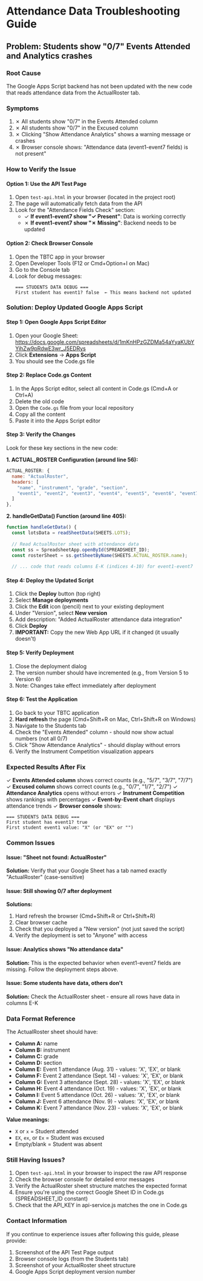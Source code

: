 # Attendance Data Troubleshooting Guide

## Problem: Students show "0/7" Events Attended and Analytics crashes

### Root Cause
The Google Apps Script backend has not been updated with the new code that reads attendance data from the ActualRoster tab.

### Symptoms
1. ✗ All students show "0/7" in the Events Attended column
2. ✗ All students show "0/7" in the Excused column  
3. ✗ Clicking "Show Attendance Analytics" shows a warning message or crashes
4. ✗ Browser console shows: "Attendance data (event1-event7 fields) is not present"

### How to Verify the Issue

#### Option 1: Use the API Test Page
1. Open `test-api.html` in your browser (located in the project root)
2. The page will automatically fetch data from the API
3. Look for the "Attendance Fields Check" section:
   - ✓ **If event1-event7 show "✓ Present"**: Data is working correctly
   - ✗ **If event1-event7 show "✗ Missing"**: Backend needs to be updated

#### Option 2: Check Browser Console
1. Open the TBTC app in your browser
2. Open Developer Tools (F12 or Cmd+Option+I on Mac)
3. Go to the Console tab
4. Look for debug messages:
   ```
   === STUDENTS DATA DEBUG ===
   First student has event1? false  ← This means backend not updated
   ```

### Solution: Deploy Updated Google Apps Script

#### Step 1: Open Google Apps Script Editor
1. Open your Google Sheet: https://docs.google.com/spreadsheets/d/1mKnHPzGZDMa54aYyaKUbYYihZw9pRdwE3wr_J5EDRys
2. Click **Extensions** → **Apps Script**
3. You should see the Code.gs file

#### Step 2: Replace Code.gs Content
1. In the Apps Script editor, select all content in Code.gs (Cmd+A or Ctrl+A)
2. Delete the old code
3. Open the `Code.gs` file from your local repository
4. Copy all the content
5. Paste it into the Apps Script editor

#### Step 3: Verify the Changes
Look for these key sections in the new code:

**1. ACTUAL_ROSTER Configuration (around line 56):**
```javascript
ACTUAL_ROSTER: {
  name: "ActualRoster",
  headers: [
    "name", "instrument", "grade", "section", 
    "event1", "event2", "event3", "event4", "event5", "event6", "event7"
  ]
},
```

**2. handleGetData() Function (around line 405):**
```javascript
function handleGetData() {
  const lotsData = readSheetData(SHEETS.LOTS);
  
  // Read ActualRoster sheet with attendance data
  const ss = SpreadsheetApp.openById(SPREADSHEET_ID);
  const rosterSheet = ss.getSheetByName(SHEETS.ACTUAL_ROSTER.name);
  
  // ... code that reads columns E-K (indices 4-10) for event1-event7
```

#### Step 4: Deploy the Updated Script
1. Click the **Deploy** button (top right)
2. Select **Manage deployments**
3. Click the **Edit** icon (pencil) next to your existing deployment
4. Under "Version", select **New version**
5. Add description: "Added ActualRoster attendance data integration"
6. Click **Deploy**
7. **IMPORTANT:** Copy the new Web App URL if it changed (it usually doesn't)

#### Step 5: Verify Deployment
1. Close the deployment dialog
2. The version number should have incremented (e.g., from Version 5 to Version 6)
3. Note: Changes take effect immediately after deployment

#### Step 6: Test the Application
1. Go back to your TBTC application
2. **Hard refresh** the page (Cmd+Shift+R on Mac, Ctrl+Shift+R on Windows)
3. Navigate to the Students tab
4. Check the "Events Attended" column - should now show actual numbers (not all 0/7)
5. Click "Show Attendance Analytics" - should display without errors
6. Verify the Instrument Competition visualization appears

### Expected Results After Fix

✓ **Events Attended column** shows correct counts (e.g., "5/7", "3/7", "7/7")
✓ **Excused column** shows correct counts (e.g., "0/7", "1/7", "2/7")
✓ **Attendance Analytics** opens without errors
✓ **Instrument Competition** shows rankings with percentages
✓ **Event-by-Event chart** displays attendance trends
✓ **Browser console** shows:
```
=== STUDENTS DATA DEBUG ===
First student has event1? true
First student event1 value: "X" (or "EX" or "")
```

### Common Issues

#### Issue: "Sheet not found: ActualRoster"
**Solution:** Verify that your Google Sheet has a tab named exactly "ActualRoster" (case-sensitive)

#### Issue: Still showing 0/7 after deployment
**Solutions:**
1. Hard refresh the browser (Cmd+Shift+R or Ctrl+Shift+R)
2. Clear browser cache
3. Check that you deployed a "New version" (not just saved the script)
4. Verify the deployment is set to "Anyone" with access

#### Issue: Analytics shows "No attendance data"
**Solution:** This is the expected behavior when event1-event7 fields are missing. Follow the deployment steps above.

#### Issue: Some students have data, others don't
**Solution:** Check the ActualRoster sheet - ensure all rows have data in columns E-K

### Data Format Reference

The ActualRoster sheet should have:
- **Column A:** name
- **Column B:** instrument  
- **Column C:** grade
- **Column D:** section
- **Column E:** Event 1 attendance (Aug. 31) - values: 'X', 'EX', or blank
- **Column F:** Event 2 attendance (Sept. 14) - values: 'X', 'EX', or blank
- **Column G:** Event 3 attendance (Sept. 28) - values: 'X', 'EX', or blank
- **Column H:** Event 4 attendance (Oct. 19) - values: 'X', 'EX', or blank
- **Column I:** Event 5 attendance (Oct. 26) - values: 'X', 'EX', or blank
- **Column J:** Event 6 attendance (Nov. 9) - values: 'X', 'EX', or blank
- **Column K:** Event 7 attendance (Nov. 23) - values: 'X', 'EX', or blank

**Value meanings:**
- `X` or `x` = Student attended
- `EX`, `ex`, or `Ex` = Student was excused
- Empty/blank = Student was absent

### Still Having Issues?

1. Open `test-api.html` in your browser to inspect the raw API response
2. Check the browser console for detailed error messages
3. Verify the ActualRoster sheet structure matches the expected format
4. Ensure you're using the correct Google Sheet ID in Code.gs (SPREADSHEET_ID constant)
5. Check that the API_KEY in api-service.js matches the one in Code.gs

### Contact Information
If you continue to experience issues after following this guide, please provide:
1. Screenshot of the API Test Page output
2. Browser console logs (from the Students tab)
3. Screenshot of your ActualRoster sheet structure
4. Google Apps Script deployment version number

